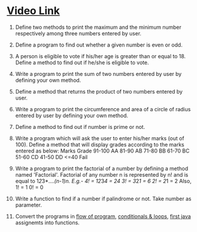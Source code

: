 # [Video Link](https://youtu.be/vvanI8NRlSI)

1. Define two methods to print the maximum and the minimum number respectively among three numbers entered by user.

2. Define a program to find out whether a given number is even or odd.

3. A person is eligible to vote if his/her age is greater than or equal to 18. Define a method to find out if he/she is eligible to vote.

4. Write a program to print the sum of two numbers entered by user by defining your own method.

5. Define a method that returns the product of two numbers entered by user.

6. Write a program to print the circumference and area of a circle of radius entered by user by defining your own method.

7. Define a method to find out if number is prime or not.

8. Write a program which will ask the user to enter his/her marks (out of 100). Define a method that will display grades according to the marks entered as below:
Marks        Grade
91-100         AA
81-90          AB
71-80          BB
61-70          BC
51-60          CD
41-50          DD
<=40          Fail

9. Write a program to print the factorial of a number by defining a method named 'Factorial'.
Factorial of any number n is represented by n! and is equal to 1*2*3*....*(n-1)*n. E.g.-
4! = 1*2*3*4 = 24
3! = 3*2*1 = 6
2! = 2*1 = 2
Also,
1! = 1
0! = 0

10. Write a function to find if a number if palindrome or not. Take number as parameter.

11. Convert the programs in [flow of program](flow-of-program.md), [conditionals & loops](conditionals-loops.md), [first java](first-java.md) assignemts into functions.
